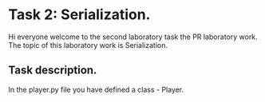# Task 2: Serialization.

Hi everyone welcome to the second laboratory task the PR laboratory work. The topic of this laboratory work is Serialization.

## Task description.

In the player.py file you have defined a class - Player.
